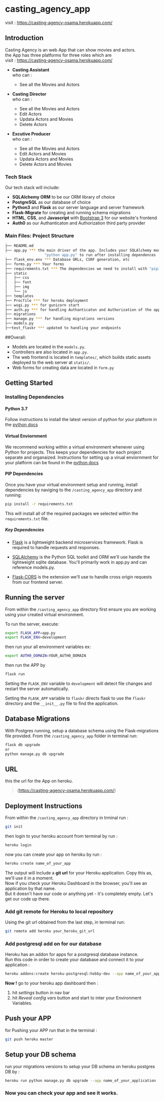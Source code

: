 # casting_agency_app
visit : https://casting-agency-osama.herokuapp.com/
## Introduction
Casting Agency is an web App that can show movies and actors.  
the App has three platforms for three roles which are  
visit : https://casting-agency-osama.herokuapp.com/

- **Casting Assistant**    
who can :  
   - See all the Movies and Actors

- **Casting Director**   
who can :  
   - See all the Movies and Actors
   - Edit Actors
   - Updata Actors and Movies
   - Delete Actors
  
- **Excutive Producer**  
who can :  
   - See all the Movies and Actors
   - Edit Actors and Movies
   - Updata Actors and Movies
   - Delete Actors and Movies
 
 ### Tech Stack

Our tech stack will include:

* **SQLAlchemy ORM** to be our ORM library of choice
* **PostgreSQL** as our database of choice
* **Python3** and **Flask** as our server language and server framework
* **Flask-Migrate** for creating and running schema migrations
* **HTML**, **CSS**, and **Javascript** with [Bootstrap 3](https://getbootstrap.com/docs/3.4/customize/) for our website's 
frontend
* **Auth0** as our Authanticaton and Authorization third party provider

### Main Files: Project Structure

  ```sh
  ├── README.md
  ├── app.py *** the main driver of the app. Includes your SQLAlchemy models.
                    "python app.py" to run after installing dependences
  ├── flask_env.env *** Database URLs, CSRF generation, etc
  ├── forms.py *** Your forms
  ├── requirements.txt *** The dependencies we need to install with "pip3 install -r requirements.txt"
  ├── static
  │   ├── css 
  │   ├── font
  │   ├── img
  │   └── js
  ├── templates
  ├── Procfile *** for heroku deployment
  ├── wsgi.py *** for gunicorn start 
  ├── auth.py *** for handling Authanticaton and Authorization of the app
  ├── migrations 
  ├── manage.py *** for handling migrations versions
  ├── models.py
  ├──test_flaskr *** updated to handling your endpoints
  ```
##Overall:
* Models are located in the `models.py`.
* Controllers are also located in `app.py`.
* The web frontend is located in `templates/`, which builds static assets deployed to the web server at `static/`.
* Web forms for creating data are located in `form.py`

## Getting Started

### Installing Dependencies

#### Python 3.7

Follow instructions to install the latest version of python for your platform in the [python docs](https://docs.python.org/3/using/unix.html#getting-and-installing-the-latest-version-of-python)

#### Virtual Enviornment

We recommend working within a virtual environment whenever using Python for projects. This keeps your dependencies for each project separate and organaized. Instructions for setting up a virual enviornment for your platform can be found in the [python docs](https://packaging.python.org/guides/installing-using-pip-and-virtual-environments/)

#### PIP Dependencies

Once you have your virtual environment setup and running, install dependencies by naviging to the `/casting_agency_app` directory and running:

```bash
pip install -r requirements.txt
```

This will install all of the required packages we selected within the `requirements.txt` file.

##### Key Dependencies

- [Flask](http://flask.pocoo.org/)  is a lightweight backend microservices framework. Flask is required to handle requests and responses.

- [SQLAlchemy](https://www.sqlalchemy.org/) is the Python SQL toolkit and ORM we'll use handle the lightweight sqlite database. You'll primarily work in app.py and can reference models.py. 

- [Flask-CORS](https://flask-cors.readthedocs.io/en/latest/#) is the extension we'll use to handle cross origin requests from our frontend server. 



## Running the server

From within the `/casting_agency_app` directory first ensure you are working using your created virtual environment.

To run the server, execute:

```bash
export FLASK_APP=app.py
export FLASK_ENV=development
```
then run your all environment variables
ex: 
```bash
export AUTH0_DOMAIN=YOUR_AUTH0_DOMAIN
```
then run the APP by
```bash
flask run
```
Setting the `FLASK_ENV` variable to `development` will detect file changes and restart the server automatically.

Setting the `FLASK_APP` variable to `flaskr` directs flask to use the `flaskr` directory and the `__init__.py` file to find the application. 

## Database Migrations
With Postgres running, setup a database schema using the Flask-migrations file provided. From the `/casting_agency_app` folder in terminal run:
```bash
flask db upgrade
or
python manage.py db upgrade
```
## URL
this the url for the App on heroku.  
> (https://casting-agency-osama.herokuapp.com/)
## Deployment Instructions  
From within the `/casting_agency_app` directory in trminal run :  
```bash
git init
```
then login to your heroku account from terminal by run :  
```bash
heroku login
```
now you can create your app on heroku by run : 
```bash
heroku create name_of_your_app
```
The output will include a **git url** for your Heroku application. Copy this as, we'll use it in a moment.  
Now if you check your Heroku Dashboard in the browser, you'll see an application by that name.  
But it doesn't have our code or anything yet - it's completely empty. Let's get our code up there.  

### Add git remote for Heroku to local repository
Using the git url obtained from the last step, in terminal run:  
```bash
git remote add heroku your_heroku_git_url
```
### Add postgresql add on for our database
Heroku has an addon for apps for a postgresql database instance.  
Run this code in order to create your database and connect it to your application :  
```bash
heroku addons:create heroku-postgresql:hobby-dev --app name_of_your_application
```
**Now !** go to your heroku app dashboard then :  
1. hit *settings* button in nav bar  
2. hit *Reveal config vars* button and start to inter your Environment Variables.

## Push your APP
for Pushing your APP run that in the terminal :  
```bash
git push heroku master
```
## Setup your DB schema
run your migrations versions to setup your DB schema on heroku postgres DB by :
```bash
heroku run python manage.py db upgrade --app name_of_your_application
```
### Now you can check your app and see it works.

